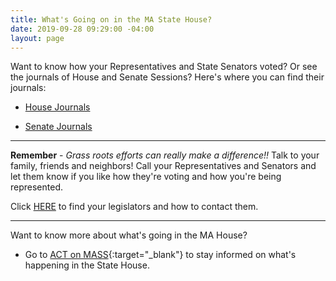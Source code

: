```yaml
---
title: What's Going on in the MA State House?
date: 2019-09-28 09:29:00 -04:00
layout: page
---
```


Want to know how your Representatives and State Senators voted?  Or see the journals of House and Senate Sessions?  Here's where you can find their journals:

* [House Journals](https://malegislature.gov/Journal/House)

* [Senate Journals](https://malegislature.gov/Journal/Senate)

---
**Remember** - *Grass roots efforts can really make a difference!!*  Talk to your family, friends and neighbors!  Call your Representatives and Senators and let them know if you like how they're voting and how you're being represented.

Click [HERE](https://malegislature.gov/Search/FindMyLegislator) to find your legislators and how to contact them.

---

Want to know more about what's going in the MA House?

* Go to [ACT on MASS](https://www.actonmass.org){:target="_blank"} to stay informed on what's happening in the State House.  

